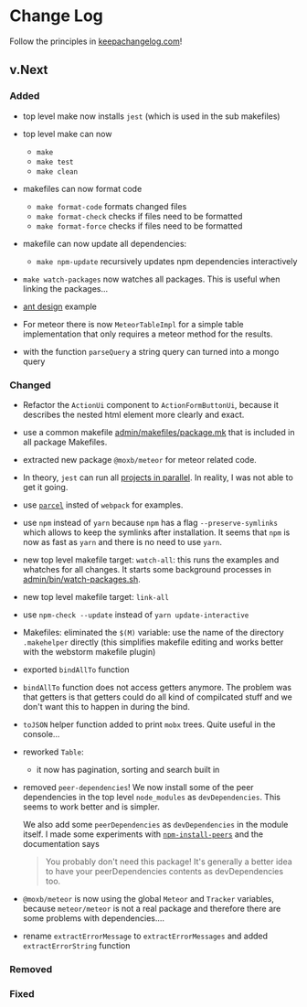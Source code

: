 # Change Log

Follow the principles in [keepachangelog.com](https://keepachangelog.com)!

## v.Next

### Added

- top level make now installs `jest` (which is used in the sub makefiles)
- top level make can now
  - `make`
  - `make test`
  - `make clean`

- makefiles can now format code
  - `make format-code` formats changed files
  - `make format-check` checks if files need to be formatted
  - `make format-force` checks if files need to be formatted
  
- makefile can now update all dependencies:
  - `make npm-update` recursively updates npm dependencies interactively

- `make watch-packages` now watches all packages. This is useful when linking the packages...

- [ant design](https://ant.design/docs/react/introduce) example

- For meteor there is now `MeteorTableImpl` for a simple table implementation that only requires a meteor method
  for the results.

- with the function `parseQuery` a string query can turned into a mongo query

### Changed

- Refactor the `ActionUi` component to `ActionFormButtonUi`, because it describes the nested html element more clearly and exact.

- use a common makefile [admin/makefiles/package.mk](admin/makefiles/package.mk) that is included in all package Makefiles.

- extracted new package `@moxb/meteor` for meteor related code.

- In theory, `jest` can run all [projects in parallel](https://github.com/paularmstrong/jest-multi-project-example). 
  In reality, I was not able to get it going.
  
- use [`parcel`](https://parceljs.org) insted of `webpack` for examples.

- use `npm` instead of `yarn` because `npm` has a flag `--preserve-symlinks` which
  allows to keep the symlinks after installation. It seems that `npm` is now as fast
  as `yarn` and there is no need to use `yarn`.

- new top level makefile target: `watch-all`: this runs the examples and whatches
  for all changes. It starts some background processes in [admin/bin/watch-packages.sh](admin/bin/watch-packages.sh).

- new top level makefile target: `link-all`

- use `npm-check --update` instead of `yarn update-interactive`

- Makefiles: eliminated the `$(M)` variable: use the name of the directory `.makehelper` directly
  (this simplifies makefile editing and works better with the webstorm makefile plugin)
  
- exported `bindAllTo` function

- `bindAllTo` function does not access getters anymore. The problem was that getters is that getters could do all
  kind of compilcated stuff and we don't want this to happen in during the bind.

- `toJSON` helper function added to print `mobx` trees. Quite useful in the console...

- reworked `Table`:
  - it now has pagination, sorting and search built in
  
- removed `peer-dependencies`! We now install some of the peer dependencies in the top level `node_modules` as
  `devDependencies`. This seems to work better and is simpler. 
  
  We also add some `peerDependencies` as `devDependencies` in the module itself. I made some experiments
  with [`npm-install-peers`](https://github.com/spatie/npm-install-peers#readme) and the documentation says
  > You probably don't need this package! It's generally a better idea to have your peerDependencies contents as 
  > devDependencies too.

-  `@moxb/meteor` is now using the global `Meteor` and `Tracker` variables, because `meteor/meteor` is not a real
   package and therefore there are some problems with dependencies....

- rename `extractErrorMessage` to `extractErrorMessages` and added `extractErrorString` function
### Removed

### Fixed



